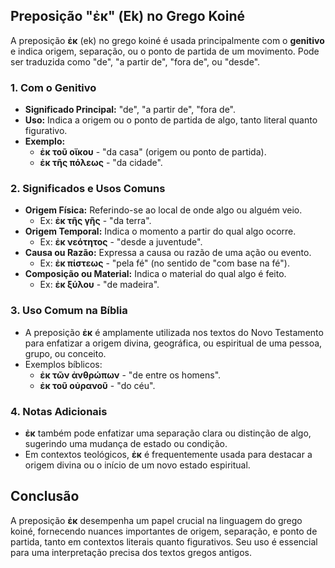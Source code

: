 ## Preposição "ἐκ" (Ek) no Grego Koiné

A preposição **ἐκ** (ek) no grego koiné é usada principalmente com o **genitivo** e indica origem, separação, ou o ponto de partida de um movimento. Pode ser traduzida como "de", "a partir de", "fora de", ou "desde".

### 1. **Com o Genitivo**
   - **Significado Principal:** "de", "a partir de", "fora de".
   - **Uso:** Indica a origem ou o ponto de partida de algo, tanto literal quanto figurativo.
   - **Exemplo:**
     - **ἐκ τοῦ οἴκου** - "da casa" (origem ou ponto de partida).
     - **ἐκ τῆς πόλεως** - "da cidade".

### 2. **Significados e Usos Comuns**
   - **Origem Física:** Referindo-se ao local de onde algo ou alguém veio.
     - Ex: **ἐκ τῆς γῆς** - "da terra".
   - **Origem Temporal:** Indica o momento a partir do qual algo ocorre.
     - Ex: **ἐκ νεότητος** - "desde a juventude".
   - **Causa ou Razão:** Expressa a causa ou razão de uma ação ou evento.
     - Ex: **ἐκ πίστεως** - "pela fé" (no sentido de "com base na fé").
   - **Composição ou Material:** Indica o material do qual algo é feito.
     - Ex: **ἐκ ξύλου** - "de madeira".

### 3. **Uso Comum na Bíblia**
   - A preposição **ἐκ** é amplamente utilizada nos textos do Novo Testamento para enfatizar a origem divina, geográfica, ou espiritual de uma pessoa, grupo, ou conceito.
   - Exemplos bíblicos: 
     - **ἐκ τῶν ἀνθρώπων** - "de entre os homens".
     - **ἐκ τοῦ οὐρανοῦ** - "do céu".

### 4. **Notas Adicionais**
   - **ἐκ** também pode enfatizar uma separação clara ou distinção de algo, sugerindo uma mudança de estado ou condição.
   - Em contextos teológicos, **ἐκ** é frequentemente usada para destacar a origem divina ou o início de um novo estado espiritual.

## Conclusão
A preposição **ἐκ** desempenha um papel crucial na linguagem do grego koiné, fornecendo nuances importantes de origem, separação, e ponto de partida, tanto em contextos literais quanto figurativos. Seu uso é essencial para uma interpretação precisa dos textos gregos antigos.

